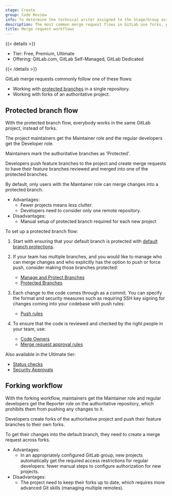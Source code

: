 ```yaml
---
stage: Create
group: Code Review
info: To determine the technical writer assigned to the Stage/Group associated with this page, see https://handbook.gitlab.com/handbook/product/ux/technical-writing/#assignments
description: The most common merge request flows in GitLab use forks, protected branches, or both.
title: Merge request workflows
---
```


{{< details >}}

- Tier: Free, Premium, Ultimate
- Offering: GitLab.com, GitLab Self-Managed, GitLab Dedicated

{{< /details >}}

GitLab merge requests commonly follow one of these flows:

- Working with [protected branches](../repository/branches/protected.md) in a single repository.
- Working with forks of an authoritative project.

## Protected branch flow

With the protected branch flow, everybody works in the same GitLab project, instead of forks.

The project maintainers get the Maintainer role and the regular developers
get the Developer role.

Maintainers mark the authoritative branches as 'Protected'.

Developers push feature branches to the project and create merge requests
to have their feature branches reviewed and merged into one of the protected
branches.

By default, only users with the Maintainer role can merge changes into a
protected branch.

- Advantages:
  - Fewer projects means less clutter.
  - Developers need to consider only one remote repository.
- Disadvantages:
  - Manual setup of protected branch required for each new project

To set up a protected branch flow:

1. Start with ensuring that your default branch is protected with [default branch protections](../repository/branches/default.md).
1. If your team has multiple branches, and you would like to manage who can merge changes and who
   explicitly has the option to push or force push, consider making those branches protected:

   - [Manage and Protect Branches](../repository/branches/_index.md#manage-and-protect-branches)
   - [Protected Branches](../repository/branches/protected.md)

1. Each change to the code comes through as a commit.
   You can specify the format and security measures such as requiring SSH key signing for changes
   coming into your codebase with push rules:

   - [Push rules](../repository/push_rules.md)

1. To ensure that the code is reviewed and checked by the right people in your team, use:

   - [Code Owners](../codeowners/_index.md)
   - [Merge request approval rules](approvals/rules.md)

Also available in the Ultimate tier:

- [Status checks](status_checks.md)
- [Security Approvals](approvals/rules.md#security-approvals)

## Forking workflow

With the forking workflow, maintainers get the Maintainer role and regular
developers get the Reporter role on the authoritative repository, which prohibits
them from pushing any changes to it.

Developers create forks of the authoritative project and push their feature
branches to their own forks.

To get their changes into the default branch, they need to create a merge request across
forks.

- Advantages:
  - In an appropriately configured GitLab group, new projects automatically get
    the required access restrictions for regular developers: fewer manual steps
    to configure authorization for new projects.
- Disadvantages:
  - The project need to keep their forks up to date, which requires more advanced
    Git skills (managing multiple remotes).
